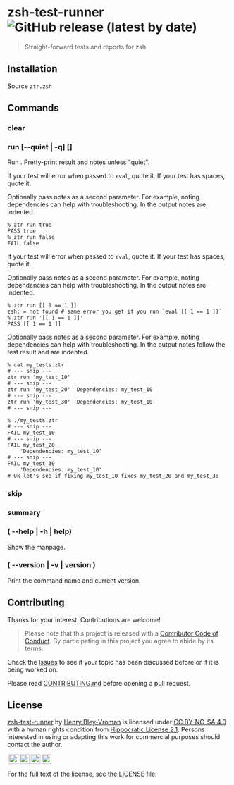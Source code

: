 # zsh-test-runner ![GitHub release (latest by date)](https://img.shields.io/github/v/release/olets/zsh-test-runner)

> Straight-forward tests and reports for zsh

## Installation

Source `ztr.zsh`

## Commands

### clear

<!-- Clear counts. -->

### run [--quiet | -q] <command> [<notes>]

Run <test>. Pretty-print result and notes unless "quiet".

If your test will error when passed to `eval`, quote it. If your test has spaces, quote it.

Optionally pass notes as a second parameter. For example, noting dependencies can help with troubleshooting. In the output notes are indented.

```shell
% ztr run true
PASS true
% ztr run false
FAIL false
```

If your test will error when passed to `eval`, quote it. If your test has spaces, quote it.

Optionally pass notes as a second parameter. For example, noting dependencies can help with troubleshooting. In the output notes are indented.

```shell
% ztr run [[ 1 == 1 ]]
zsh: = not found # same error you get if you run `eval [[ 1 == 1 ]]`
% ztr run '[[ 1 == 1 ]]'
PASS [[ 1 == 1 ]]
```

Optionally pass notes as a second parameter. For example, noting dependencies can help with troubleshooting. In the output notes follow the test result and are indented.

```shell
% cat my_tests.ztr
# --- snip ---
ztr run 'my_test_10'
# --- snip ---
ztr run 'my_test_20' 'Dependencies: my_test_10'
# --- snip ---
ztr run 'my_test_30' 'Dependencies: my_test_10'
# --- snip ---

% ./my_tests.ztr
# --- snip ---
FAIL my_test_10
# --- snip ---
FAIL my_test_20
    'Dependencies: my_test_10'
# --- snip ---
FAIL my_test_30
    'Dependencies: my_test_10'
# Ok let's see if fixing my_test_10 fixes my_test_20 and my_test_30
```

### skip <test>

<!-- Skip <test>. -->

### summary

<!-- Pretty-print summary of counts. -->

### ( --help | -h | help)

Show the manpage.

### ( --version | -v | version )

Print the command name and current version.

## Contributing

Thanks for your interest. Contributions are welcome!

> Please note that this project is released with a [Contributor Code of Conduct](CODE_OF_CONDUCT.md). By participating in this project you agree to abide by its terms.

Check the [Issues](https://github.com/olets/zsh-test-runner/issues) to see if your topic has been discussed before or if it is being worked on.

Please read [CONTRIBUTING.md](CONTRIBUTING.md) before opening a pull request.

## License

<p xmlns:dct="http://purl.org/dc/terms/" xmlns:cc="http://creativecommons.org/ns#" class="license-text"><a rel="cc:attributionURL" property="dct:title" href="https://www.github.com/olets/zsh-test-runner">zsh-test-runner</a> by <a rel="cc:attributionURL dct:creator" property="cc:attributionName" href="https://www.github.com/olets">Henry Bley-Vroman</a> is licensed under <a rel="license" href="https://creativecommons.org/licenses/by-nc-sa/4.0">CC BY-NC-SA 4.0</a> with a human rights condition from <a href="https://firstdonoharm.dev/version/2/1/license.html">Hippocratic License 2.1</a>. Persons interested in using or adapting this work for commercial purposes should contact the author.</p>

<img style="height:22px!important;margin-left:3px;vertical-align:text-bottom;" src="https://mirrors.creativecommons.org/presskit/icons/cc.svg?ref=chooser-v1" /><img style="height:22px!important;margin-left:3px;vertical-align:text-bottom;" src="https://mirrors.creativecommons.org/presskit/icons/by.svg?ref=chooser-v1" /><img style="height:22px!important;margin-left:3px;vertical-align:text-bottom;" src="https://mirrors.creativecommons.org/presskit/icons/nc.svg?ref=chooser-v1" /><img style="height:22px!important;margin-left:3px;vertical-align:text-bottom;" src="https://mirrors.creativecommons.org/presskit/icons/sa.svg?ref=chooser-v1" />

For the full text of the license, see the [LICENSE](LICENSE) file.
